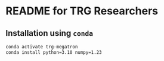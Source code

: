 # README for TRG Researchers

## Installation using `conda`

```bash
conda activate trg-megatron
conda install python=3.10 numpy=1.23
```
